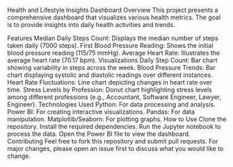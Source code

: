Health and Lifestyle Insights Dashboard
Overview
This project presents a comprehensive dashboard that visualizes various health metrics. The goal is to provide insights into daily health activities and trends.

Features
Median Daily Steps Count: Displays the median number of steps taken daily (7000 steps).
First Blood Pressure Reading: Shows the initial blood pressure reading (115/75 mmHg).
Average Heart Rate: Illustrates the average heart rate (70.17 bpm).
Visualizations
Daily Step Count: Bar chart showing variability in steps across the week.
Blood Pressure Trends: Bar chart displaying systolic and diastolic readings over different instances.
Heart Rate Fluctuations: Line chart depicting changes in heart rate over time.
Stress Levels by Profession: Donut chart highlighting stress levels among different professions (e.g., Accountant, Software Engineer, Lawyer, Engineer).
Technologies Used
Python: For data processing and analysis.
Power BI: For creating interactive visualizations.
Pandas: For data manipulation.
Matplotlib/Seaborn: For plotting graphs.
How to Use
Clone the repository.
Install the required dependencies.
Run the Jupyter notebook to process the data.
Open the Power BI file to view the dashboard.
Contributing
Feel free to fork this repository and submit pull requests. For major changes, please open an issue first to discuss what you would like to change.
